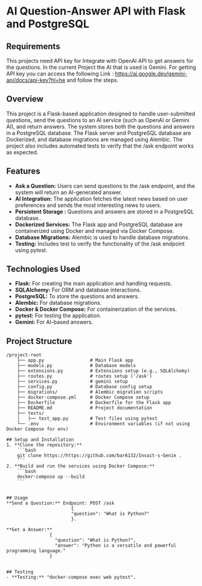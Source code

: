 
# AI Question-Answer API with Flask and PostgreSQL

## Requirements
This projects need API key for Integrate with OpenAI API to get answers for the questions.
In the current Project the AI that is used is Gemini.
For getting API key you can access the following Link :
https://ai.google.dev/gemini-api/docs/api-key?hl=he
and follow the steps.


## Overview
This project is a Flask-based application designed to handle user-submitted questions, send the questions to an AI service (such as OpenAI or Gemini AI), and return answers. The system stores both the questions and answers in a PostgreSQL database. The Flask server and PostgreSQL database are Dockerized, and database migrations are managed using Alembic. The project also includes automated tests to verify that the /ask endpoint works as expected.


## Features
- **Ask a Question:** Users can send questions to the /ask endpoint, and the system will return an AI-generated answer.
- **AI Integration:** The application fetches the latest news based on user preferences and sends the most interesting news to users.
- **Persistent Storage :** Questions and answers are stored in a PostgreSQL database..
- **Dockerized Services:** The Flask app and PostgreSQL database are containerized using Docker and managed via Docker Compose.
- **Database Migrations:** Alembic is used to handle database migrations.
- **Testing:** Includes test to verify the functionality of the /ask endpoint using pytest.


## Technologies Used
- **Flask:** For creating the main application and handling requests.
- **SQLAlchemy:** For ORM and database interactions.
- **PostgreSQL:** To store the questions and answers.
- **Alembic:** For database migrations.
- **Docker & Docker Compose:** For containerization of the services.
- **pytest:** For testing the application.
- **Gemini:** For AI-based answers.


## Project Structure
```
/project-root
    ├── app.py                 # Main Flask app
    ├── models.py              # Database models
    ├── extensions.py          # Extensions setup (e.g., SQLAlchemy)
    ├── routes.py              # routes setup ('/ask')
    ├── services.py            # gemini setup 
    ├── config.py              # Database config setup 
    ├── migrations/            # Alembic migration scripts
    ├── docker-compose.yml     # Docker Compose setup
    ├── Dockerfile             # Dockerfile for the Flask app
    ├── README.md              # Project documentation
    ├── tests/
    │   ├── test_app.py        # Test files using pytest
    └── .env                   # Environment variables (if not using Docker Compose for env)

## Setup and Installation
1. **Clone the repository:**
    ```bash 
	git clone https://https://github.com/bar6132/Insait-s-Genie .
    ```
2. **Build and run the services using Docker Compose:**
    ```bash
    docker-compose up --build
    ```


## Usage
**Send a Question:** Endpoint: POST /ask 
                        {
                        "question": "What is Python?"
                        }. 

**Get a Answer:** 
                {
                  "question": "What is Python?",
                  "answer": "Python is a versatile and powerful programming language."
                }


## Testing
- **Testing:** "docker-compose exec web pytest".

